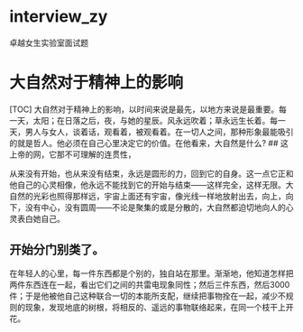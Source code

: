 # interview_zy
卓越女生实验室面试题


# 大自然对于精神上的影响
[TOC]
大自然对于精神上的影响，以时间来说是最先，以地方来说是最重要。每一天，太阳；在日落之后，夜，与她的星辰。风永远吹着；草永远生长着。每一天，男人与女人，谈着话，观看着，被观看着。在一切人之间，那种形象最能吸引的就是哲人。他必须在自己心里决定它的价值。在他看来，大自然是什么? ## 这上帝的网，它那不可理解的连贯性，

从来没有开始，也从来没有结束，永远是圆形的力，回到它的自身。这一点它正和他自己的心灵相像，他永远不能找到它的开始与结束——这样完全，这样无限。大自然的光彩也照得那样远，宇宙上面还有宇宙，像光线一样地放射出去，向上，向下，没有中心，没有圆周——不论是聚集的或是分散的，大自然都迫切地向人的心灵表白她自己。
## 开始分门别类了。

在年轻人的心里，每一件东西都是个别的，独自站在那里。渐渐地，他知道怎样把两件东西连在一起，看出它们之间的共雷电现象同性；然后三件东西，然后3000件；于是他被他自己这种联合一切的本能所支配，继续把事物拴在一起，减少不规则的现象，发现地底的树根，将相反的、遥远的事物联络起来，在同一个枝干上开花。
